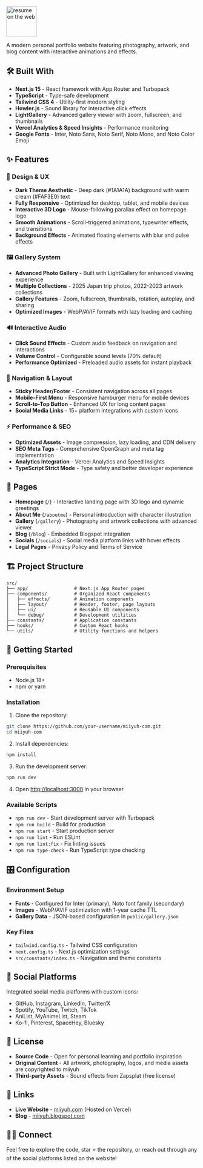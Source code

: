 <img src="https://miiyuh.com/assets/img/logo_miiyuh_v4-white_with-border.png" alt="resume on the web" height="80px" />

A modern personal portfolio website featuring photography, artwork, and blog content with interactive animations and effects.

## 🛠 Built With

- **Next.js 15** - React framework with App Router and Turbopack
- **TypeScript** - Type-safe development
- **Tailwind CSS 4** - Utility-first modern styling
- **Howler.js** - Sound library for interactive click effects
- **LightGallery** - Advanced gallery viewer with zoom, fullscreen, and thumbnails
- **Vercel Analytics & Speed Insights** - Performance monitoring
- **Google Fonts** - Inter, Noto Sans, Noto Serif, Noto Mono, and Noto Color Emoji

## ✨ Features

### 🎨 Design & UX

- **Dark Theme Aesthetic** - Deep dark (#1A1A1A) background with warm cream (#FAF3E0) text
- **Fully Responsive** - Optimized for desktop, tablet, and mobile devices
- **Interactive 3D Logo** - Mouse-following parallax effect on homepage logo
- **Smooth Animations** - Scroll-triggered animations, typewriter effects, and transitions
- **Background Effects** - Animated floating elements with blur and pulse effects

### 🖼️ Gallery System

- **Advanced Photo Gallery** - Built with LightGallery for enhanced viewing experience
- **Multiple Collections** - 2025 Japan trip photos, 2022-2023 artwork collections
- **Gallery Features** - Zoom, fullscreen, thumbnails, rotation, autoplay, and sharing
- **Optimized Images** - WebP/AVIF formats with lazy loading and caching

### 🔊 Interactive Audio

- **Click Sound Effects** - Custom audio feedback on navigation and interactions
- **Volume Control** - Configurable sound levels (70% default)
- **Performance Optimized** - Preloaded audio assets for instant playback

### 🧭 Navigation & Layout

- **Sticky Header/Footer** - Consistent navigation across all pages
- **Mobile-First Menu** - Responsive hamburger menu for mobile devices
- **Scroll-to-Top Button** - Enhanced UX for long content pages
- **Social Media Links** - 15+ platform integrations with custom icons

### ⚡ Performance & SEO

- **Optimized Assets** - Image compression, lazy loading, and CDN delivery
- **SEO Meta Tags** - Comprehensive OpenGraph and meta tag implementation
- **Analytics Integration** - Vercel Analytics and Speed Insights
- **TypeScript Strict Mode** - Type safety and better developer experience

## 📖 Pages

- **Homepage** (`/`) - Interactive landing page with 3D logo and dynamic greetings
- **About Me** (`/aboutme`) - Personal introduction with character illustration
- **Gallery** (`/gallery`) - Photography and artwork collections with advanced viewer
- **Blog** (`/blog`) - Embedded Blogspot integration
- **Socials** (`/socials`) - Social media platform links with hover effects
- **Legal Pages** - Privacy Policy and Terms of Service

## 🏗️ Project Structure

```text
src/
├── app/                 # Next.js App Router pages
├── components/          # Organized React components
│   ├── effects/         # Animation components
│   ├── layout/          # Header, footer, page layouts
│   ├── ui/              # Reusable UI components
│   └── debug/           # Development utilities
├── constants/           # Application constants
├── hooks/               # Custom React hooks
└── utils/               # Utility functions and helpers
```

## 🚀 Getting Started

### Prerequisites

- Node.js 18+
- npm or yarn

### Installation

1. Clone the repository:

```bash
git clone https://github.com/your-username/miiyuh-com.git
cd miiyuh-com
```

2. Install dependencies:

```bash
npm install
```

3. Run the development server:

```bash
npm run dev
```

4. Open [http://localhost:3000](http://localhost:3000) in your browser

### Available Scripts

- `npm run dev` - Start development server with Turbopack
- `npm run build` - Build for production
- `npm run start` - Start production server
- `npm run lint` - Run ESLint
- `npm run lint:fix` - Fix linting issues
- `npm run type-check` - Run TypeScript type checking

## 🎛️ Configuration

### Environment Setup

- **Fonts** - Configured for Inter (primary), Noto font family (secondary)
- **Images** - WebP/AVIF optimization with 1-year cache TTL
- **Gallery Data** - JSON-based configuration in `public/gallery.json`

### Key Files

- `tailwind.config.ts` - Tailwind CSS configuration
- `next.config.ts` - Next.js optimization settings
- `src/constants/index.ts` - Navigation and theme constants

## 📱 Social Platforms

Integrated social media platforms with custom icons:

- GitHub, Instagram, LinkedIn, Twitter/X
- Spotify, YouTube, Twitch, TikTok
- AniList, MyAnimeList, Steam
- Ko-fi, Pinterest, SpaceHey, Bluesky

## 📜 License

- **Source Code** - Open for personal learning and portfolio inspiration
- **Original Content** - All artwork, photography, logos, and media assets are copyrighted to miiyuh
- **Third-party Assets** - Sound effects from Zapsplat (free license)

## 🔗 Links

- **Live Website** - [miiyuh.com](https://miiyuh.com) (Hosted on Vercel)
- **Blog** - [miiyuh.blogspot.com](https://miiyuh.blogspot.com)

## 🙋‍♀️ Connect

Feel free to explore the code, star ⭐ the repository, or reach out through any of the social platforms listed on the website!
